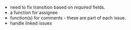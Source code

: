 - need to fix transition based on *required* fields.
- a function for assignee
- function(s) for comments - these are part of each issue.
- handle linked issues